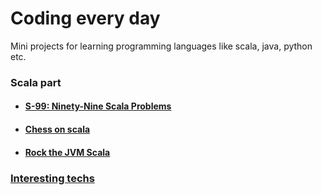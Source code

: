 # Coding every day

Mini projects for learning programming languages like scala, java, python etc.

### Scala part

- #### [S-99: Ninety-Nine Scala Problems](scala-learn/)
- #### [Chess on scala](scala-chess/)
- #### [Rock the JVM Scala](rock-the-jvm-scala-beginner/)

### [Interesting techs](TECH_INTER.md)
